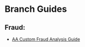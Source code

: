 # Branch Guides


## Fraud: 
* [AA Custom Fraud Analysis Guide](https://github.com/bson-branch/guides/blob/master/fraud/aa_custom_fraud_analysis_guide_en.md)
